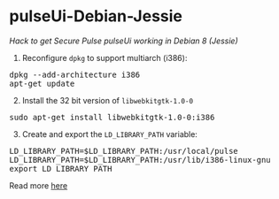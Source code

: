 # pulseUi-Debian-Jessie
*Hack to get Secure Pulse pulseUi working in Debian 8 (Jessie)*

1. Reconfigure `dpkg` to support multiarch (i386):
<pre>dpkg --add-architecture i386
apt-get update</pre>

2. Install the 32 bit version of `libwebkitgtk-1.0-0`
<pre>sudo apt-get install libwebkitgtk-1.0-0:i386</pre>

3. Create and export the `LD_LIBRARY_PATH` variable:
<pre>LD_LIBRARY_PATH=$LD_LIBRARY_PATH:/usr/local/pulse
LD_LIBRARY_PATH=$LD_LIBRARY_PATH:/usr/lib/i386-linux-gnu
export LD_LIBRARY_PATH</pre>

Read more [here](https://forums.pulsesecure.net/topic/pulse-desktop-clients/1001595-pulse-secure-linux-ui)

